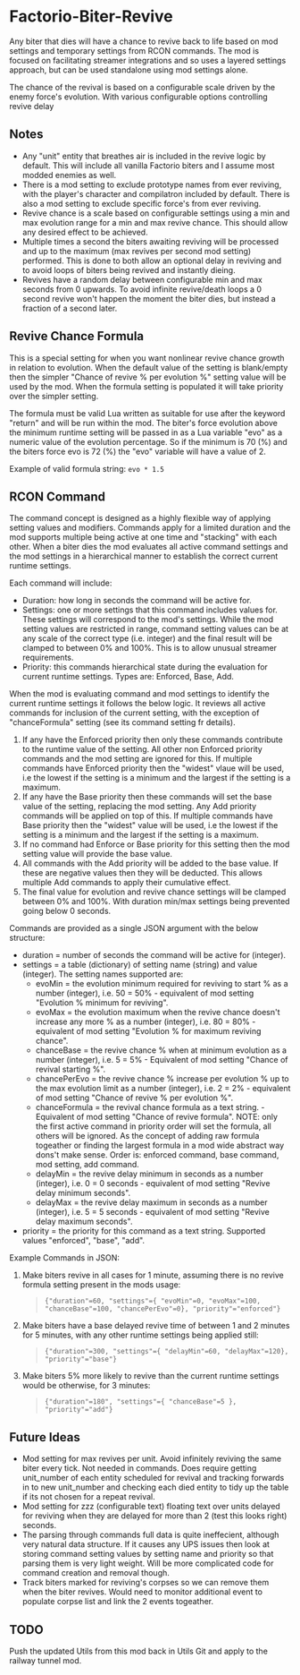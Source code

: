 # Factorio-Biter-Revive

Any biter that dies will have a chance to revive back to life based on mod settings and temporary settings from RCON commands. The mod is focused on facilitating streamer integrations and so uses a layered settings approach, but can be used standalone using mod settings alone.

The chance of the revival is based on a configurable scale driven by the enemy force's evolution. With various configurable options controlling revive delay



Notes
-----

- Any "unit" entity that breathes air is included in the revive logic by default. This will include all vanilla Factorio biters and I assume most modded enemies as well.
- There is a mod setting to exclude prototype names from ever reviving, with the player's character and compilatron included by default. There is also a mod setting to exclude specific force's from ever reviving.
- Revive chance is a scale based on configurable settings using a min and max evolution range for a min and max revive chance. This should allow any desired effect to be achieved.
- Multiple times a second the biters awaiting reviving will be processed and up to the maximum (max revives per second mod setting) performed. This is done to both allow an optional delay in reviving and to avoid loops of biters being revived and instantly dieing.
- Revives have a random delay between configurable min and max seconds from 0 upwards. To avoid infinite revive/death loops a 0 second revive won't happen the moment the biter dies, but instead a fraction of a second later.



Revive Chance Formula
---------------------

This is a special setting for when you want nonlinear revive chance growth in relation to evolution. When the default value of the setting is blank/empty then the simpler "Chance of revive % per evolution %" setting value will be used by the mod. When the formula setting is populated it will take priority over the simpler setting.

The formula must be valid Lua written as suitable for use after the keyword "return" and will be run within the mod. The biter's force evolution above the minimum runtime setting will be passed in as a Lua variable "evo" as a numeric value of the evolution percentage. So if the minimum is 70 (%) and the biters force evo is 72 (%) the "evo" variable will have a value of 2.

Example of valid formula string:    `evo * 1.5`



RCON Command
------------

The command concept is designed as a highly flexible way of applying setting values and modifiers. Commands apply for a limited duration and the mod supports multiple being active at one time and "stacking" with each other. When a biter dies the mod evaluates all active command settings and the mod settings in a hierarchical manner to establish the correct current runtime settings.

Each command will include:
- Duration: how long in seconds the command will be active for.
- Settings: one or more settings that this command includes values for. These settings will correspond to the mod's settings. While the mod setting values are restricted in range, command setting values can be at any scale of the correct type (i.e. integer) and the final result will be clamped to between 0% and 100%. This is to allow unusual streamer requirements.
- Priority: this commands hierarchical state during the evaluation for current runtime settings. Types are: Enforced, Base, Add.

When the mod is evaluating command and mod settings to identify the current runtime settings it follows the below logic. It reviews all active commands for inclusion of the current setting, with the exception of "chanceFormula" setting (see its command setting fr details).
1. If any have the Enforced priority then only these commands contribute to the runtime value of the setting. All other non Enforced priority commands and the mod setting are ignored for this. If multiple commands have Enforced priority then the "widest" vlaue will be used, i.e the lowest if the setting is a minimum and the largest if the setting is a maximum.
2. If any have the Base priority then these commands will set the base value of the setting, replacing the mod setting. Any Add priority commands will be applied on top of this. If multiple commands have Base priority then the "widest" value will be used, i.e the lowest if the setting is a minimum and the largest if the setting is a maximum.
3. If no command had Enforce or Base priority for this setting then the mod setting value will provide the base value.
4. All commands with the Add priority will be added to the base value. If these are negative values then they will be deducted. This allows multiple Add commands to apply their cumulative effect.
5. The final value for evolution and revive chance settings will be clamped between 0% and 100%. With duration min/max settings being prevented going below 0 seconds.

Commands are provided as a single JSON argument with the below structure:
- duration = number of seconds the command will be active for (integer).
- settings = a table (dictionary) of setting name (string) and value (integer). The setting names supported are:
  - evoMin = the evolution minimum required for reviving to start % as a number (integer), i.e. 50 = 50% - equivalent of mod setting "Evolution % minimum for reviving".
  - evoMax = the evolution maximum when the revive chance doesn't increase any more % as a number (integer), i.e. 80 = 80% - equivalent of mod setting "Evolution % for maximum reviving chance".
  - chanceBase = the revive chance % when at minimum evolution as a number (integer), i.e. 5 = 5% - Equivalent of mod setting "Chance of revival starting %".
  - chancePerEvo = the revive chance % increase per evolution % up to the max evolution limit as a number (integer), i.e. 2 = 2% - equivalent of mod setting "Chance of revive % per evolution %".
  - chanceFormula = the revival chance formula as a text string. - Equivalent of mod setting "Chance of revive formula". NOTE: only the first active command in priority order will set the formula, all others will be ignored. As the concept of adding raw formula togeather or finding the largest formula in a mod wide abstract way dons't make sense. Order is: enforced command, base command, mod setting, add command.
  - delayMin = the revive delay minimum in seconds as a number (integer), i.e. 0 = 0 seconds - equivalent of mod setting "Revive delay minimum seconds".
  - delayMax = the revive delay maximum in seconds as a number (integer), i.e. 5 = 5 seconds - equivalent of mod setting "Revive delay maximum seconds".
- priority = the priority for this command as a text string. Supported values "enforced", "base", "add".

Example Commands in JSON:
1. Make biters revive in all cases for 1 minute, assuming there is no revive formula setting present in the mods usage:
   > `{"duration"=60, "settings"={ "evoMin"=0, "evoMax"=100, "chanceBase"=100, "chancePerEvo"=0}, "priority"="enforced"}`
2. Make biters have a base delayed revive time of between 1 and 2 minutes for 5 minutes, with any other runtime settings being applied still:
   > `{"duration"=300, "settings"={ "delayMin"=60, "delayMax"=120}, "priority"="base"}`
3. Make biters 5% more likely to revive than the current runtime settings would be otherwise, for 3 minutes:
   > `{"duration"=180", "settings"={ "chanceBase"=5 }, "priority"="add"}`



Future Ideas
------------

- Mod setting for max revives per unit. Avoid infinitely reviving the same biter every tick. Not needed in commands. Does require getting unit_number of each entity scheduled for revival and tracking forwards in to new unit_number and checking each died entity to tidy up the table if its not chosen for a repeat revival.
- Mod setting for zzz (configurable text) floating text over units delayed for reviving when they are delayed for more than 2 (test this looks right) seconds.
- The parsing through commands full data is quite ineffecient, although very natural data structure. If it causes any UPS issues then look at storing command setting values by setting name and priority so that parsing them is very light weight. Will be more complicated code for command creation and removal though.
- Track biters marked for reviving's corpses so we can remove them when the biter revives. Would need to monitor additional event to populate corpse list and link the 2 events togeather.



TODO
----

Push the updated Utils from this mod back in Utils Git and apply to the railway tunnel mod.
